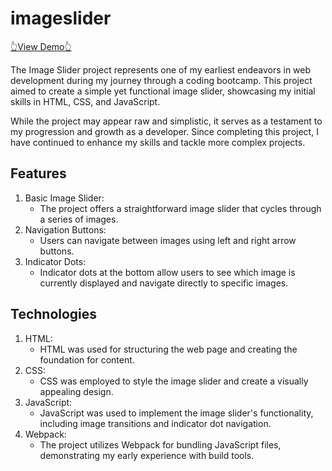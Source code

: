 # imageslider
[👆View Demo👆](https://hswinata.github.io/imageslider/dist/index.html)


The Image Slider project represents one of my earliest endeavors in web development during my journey through a coding bootcamp. This project aimed to create a simple yet functional image slider, showcasing my initial skills in HTML, CSS, and JavaScript.

While the project may appear raw and simplistic, it serves as a testament to my progression and growth as a developer. Since completing this project, I have continued to enhance my skills and tackle more complex projects.

## Features
1. Basic Image Slider:
   - The project offers a straightforward image slider that cycles through a series of images.
2. Navigation Buttons:
   - Users can navigate between images using left and right arrow buttons.
3. Indicator Dots:
   - Indicator dots at the bottom allow users to see which image is currently displayed and navigate directly to specific images.

## Technologies
1. HTML:
   - HTML was used for structuring the web page and creating the foundation for content.
2. CSS:
   - CSS was employed to style the image slider and create a visually appealing design.
3. JavaScript:
   - JavaScript was used to implement the image slider's functionality, including image transitions and indicator dot navigation.
4. Webpack:
   - The project utilizes Webpack for bundling JavaScript files, demonstrating my early experience with build tools.
